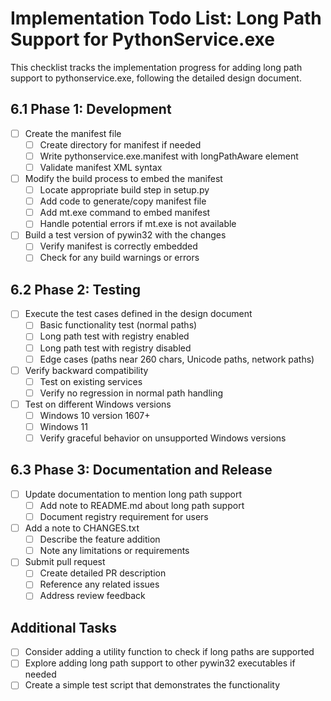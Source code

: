# Implementation Todo List: Long Path Support for PythonService.exe

This checklist tracks the implementation progress for adding long path support to pythonservice.exe, following the detailed design document.

## 6.1 Phase 1: Development

- [ ] Create the manifest file
  - [ ] Create directory for manifest if needed
  - [ ] Write pythonservice.exe.manifest with longPathAware element
  - [ ] Validate manifest XML syntax

- [ ] Modify the build process to embed the manifest
  - [ ] Locate appropriate build step in setup.py
  - [ ] Add code to generate/copy manifest file
  - [ ] Add mt.exe command to embed manifest
  - [ ] Handle potential errors if mt.exe is not available

- [ ] Build a test version of pywin32 with the changes
  - [ ] Verify manifest is correctly embedded
  - [ ] Check for any build warnings or errors

## 6.2 Phase 2: Testing

- [ ] Execute the test cases defined in the design document
  - [ ] Basic functionality test (normal paths)
  - [ ] Long path test with registry enabled
  - [ ] Long path test with registry disabled
  - [ ] Edge cases (paths near 260 chars, Unicode paths, network paths)

- [ ] Verify backward compatibility
  - [ ] Test on existing services
  - [ ] Verify no regression in normal path handling

- [ ] Test on different Windows versions
  - [ ] Windows 10 version 1607+
  - [ ] Windows 11
  - [ ] Verify graceful behavior on unsupported Windows versions

## 6.3 Phase 3: Documentation and Release

- [ ] Update documentation to mention long path support
  - [ ] Add note to README.md about long path support
  - [ ] Document registry requirement for users

- [ ] Add a note to CHANGES.txt
  - [ ] Describe the feature addition
  - [ ] Note any limitations or requirements

- [ ] Submit pull request
  - [ ] Create detailed PR description
  - [ ] Reference any related issues
  - [ ] Address review feedback

## Additional Tasks

- [ ] Consider adding a utility function to check if long paths are supported
- [ ] Explore adding long path support to other pywin32 executables if needed
- [ ] Create a simple test script that demonstrates the functionality
